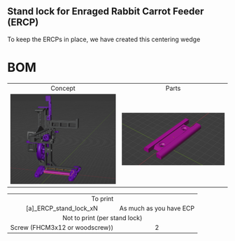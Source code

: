 ## Stand lock for Enraged Rabbit Carrot Feeder (ERCP)


To keep the ERCPs in place, we have created this centering wedge

<table align=center>
  <tr>
    <td align=center>Concept</td>
    <td align=center>Parts</td>
  </tr>
  <tr>
    <td align=center><img src="https://github.com/GP3DS/Voron-Mods/blob/main/ERCP_stand_lock/Images/Concept_screenshot.png" alt="1" width=300px></td>
    <td align=center><img src="https://github.com/GP3DS/Voron-Mods/blob/main/ERCP_stand_lock/Images/Screenshot_part.png" alt="1" width=300px></td>
  </tr>



# BOM
<table>
  <tr>
    <td colspan=2 align=center>To print</td>
  </tr> 
  <tr>
    <td align=center>[a]_ERCP_stand_lock_xN</td>
    <td align=center>As much as you have ECP</td>
  </tr> 
  <tr>
    <td colspan=2 align=center>Not to print (per stand lock)</td>
  </tr> 
  <tr>
    <td align=center>Screw (FHCM3x12 or woodscrew))</td>
    <td align=center>2</td>
  </tr> 
</table>
